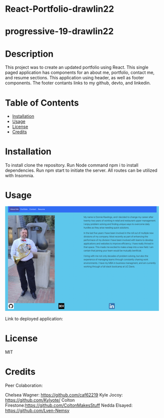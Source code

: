 # React-Portfolio-drawlin22

# progressive-19-drawlin22

# Description
This project was to create an updated portfolio using React. This single paged application has components for an about me, portfolio, contact me, and resume sections. This application using header, as well as footer components. The footer contants links to my github, devto, and linkedin.

# Table of Contents
- [Installation](#installation)
- [Usage](#usage)
- [License](#license)
- [Credits](#credits)


# Installation

To install clone the repository. Run Node command npm i to install dependencies. Run npm start to initiate the server. All routes can be utilized with Insomnia.


# Usage
![Portfolio Page](<Screenshot 2023-11-06 at 8.06.31 PM.png>)

Link to deployed application: 


# License
MIT


# Credits
Peer Colaboration:

Chelsea Wagner: https://github.com/caf62219
Kyle Jocoy: https://github.com/Kylyote/
Colton Firestone:https://github.com/ColtonMakesStuff
Nedda Elsayed: https://github.com/Lven-Nemsy